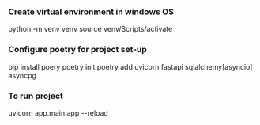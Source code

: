 ### Create virtual environment in windows OS

python -m venv venv
source venv/Scripts/activate

### Configure poetry for project set-up

pip install poery
poetry init
poetry add uvicorn fastapi sqlalchemy[asyncio] asyncpg

### To run project

uvicorn app.main:app --reload
